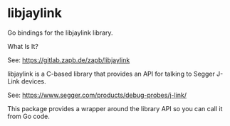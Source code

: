 # libjaylink
Go bindings for the libjaylink library.

What Is It?

See: https://gitlab.zapb.de/zapb/libjaylink

libjaylink is a C-based library that provides an API for talking to Segger J-Link devices.

See: https://www.segger.com/products/debug-probes/j-link/

This package provides a wrapper around the library API so you can call it from Go code.
